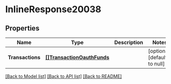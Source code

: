 # InlineResponse20038

## Properties
Name | Type | Description | Notes
------------ | ------------- | ------------- | -------------
**Transactions** | [**[]TransactionOauthFunds**](Transaction_oauth_funds.md) |  | [optional] [default to null]

[[Back to Model list]](../README.md#documentation-for-models) [[Back to API list]](../README.md#documentation-for-api-endpoints) [[Back to README]](../README.md)

